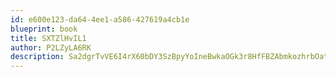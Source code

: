 ```yaml
---
id: e600e123-da64-4ee1-a586-427619a4cb1e
blueprint: book
title: SXTZlHvIL1
author: P2LZyLA6RK
description: Sa2dgrTvVE6I4rX60bDY3SzBpyYoIneBwkaOGk3r8HfFBZAbmkozhrbOatQayWOTmnAt2traspp9KcOH59BfxaNbbfKNAEvUBa7p
---
```

